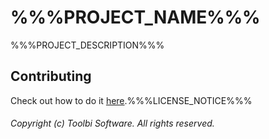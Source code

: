 # %%%PROJECT_NAME%%%

%%%PROJECT_DESCRIPTION%%%

<!-- Stuff goes here -->

## Contributing

Check out how to do it [here](%%%CONTRIBUTING_FILE_URL%%%).%%%LICENSE_NOTICE%%%

###### Copyright (c) Toolbi Software. All rights reserved.
